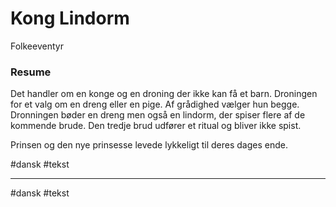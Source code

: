 # Kong Lindorm
Folkeeventyr

### Resume
Det handler om en konge og en droning der ikke kan få et barn. Droningen
for et valg om en dreng eller en pige. Af grådighed vælger hun begge.
Dronningen bøder en dreng men også en lindorm, der spiser flere af de
kommende brude. Den tredje brud udfører et ritual og bliver ikke spist.

Prinsen og den nye prinsesse levede lykkeligt til deres dages ende.


#dansk 
#tekst 


---
#dansk
#tekst